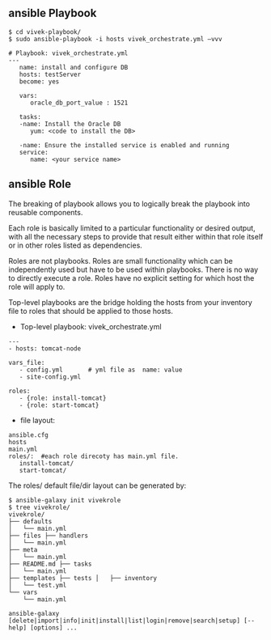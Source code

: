 
## ansible Playbook
```
$ cd vivek-playbook/
$ sudo ansible-playbook -i hosts vivek_orchestrate.yml –vvv 

# Playbook: vivek_orchestrate.yml
--- 
   name: install and configure DB
   hosts: testServer
   become: yes

   vars: 
      oracle_db_port_value : 1521
   
   tasks:
   -name: Install the Oracle DB
      yum: <code to install the DB>
    
   -name: Ensure the installed service is enabled and running
   service:
      name: <your service name>
```

## ansible Role

The breaking of playbook allows you to logically break the playbook into reusable components.

Each role is basically limited to a particular functionality or desired output, with all the necessary steps to provide that result either within that role itself or in other roles listed as dependencies.

Roles are not playbooks. Roles are small functionality which can be independently used but have to be used within playbooks. There is no way to directly execute a role. Roles have no explicit setting for which host the role will apply to.

Top-level playbooks are the bridge holding the hosts from your inventory file to roles that should be applied to those hosts.

- Top-level playbook: vivek_orchestrate.yml
```
--- 
- hosts: tomcat-node 

vars_file:
   - config.yml       # yml file as  name: value
   - site-config.yml

roles: 
   - {role: install-tomcat} 
   - {role: start-tomcat} 
```

- file layout:

```
ansible.cfg
hosts
main.yml
roles/:  #each role direcoty has main.yml file.  
   install-tomcat/
   start-tomcat/  
```

The roles/ default file/dir layout can be generated by:
```
$ ansible-galaxy init vivekrole 
$ tree vivekrole/ 
vivekrole/ 
├── defaults 
│   └── main.yml 
├── files ├── handlers 
│   └── main.yml 
├── meta 
│   └── main.yml 
├── README.md ├── tasks 
│   └── main.yml 
├── templates ├── tests │   ├── inventory 
│   └── test.yml 
└── vars 
    └── main.yml 
    
ansible-galaxy [delete|import|info|init|install|list|login|remove|search|setup] [--help] [options] ... 
```
